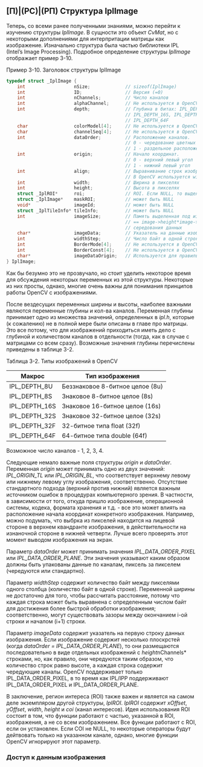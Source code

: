 ## [П)|(РС)|(РП) Структура IplImage

Теперь, со всеми ранее полученными знаниями, можно перейти к изучению структуры *IplImage*. В сущности это объект *CvMat*, но с некоторыми дополнениями для интерпритации матрицы как изображение. Изначально структура была частью библиотеки IPL (Intel’s Image
Processing). Подробное определение структуры *IplImage* отображает пример 3-10.

Пример 3-10. Заголовок структуры IplImage
```cpp
typedef struct _IplImage {
	int                  nSize;				// sizeof(IplImage)
	int                  ID;				// Версия (=0)
	int                  nChannels;			// Число каналов
	int                  alphaChannel;		// Не используется в OpenCV
	int                  depth; 			// Глубина в битах: IPL_DEPTH_8U, IPL_DEPTH_8S, 
											// IPL_DEPTH_16S, IPL_DEPTH_32S, IPL_DEPTH_32F и 
											// IPL_DEPTH_64F
	char                 colorModel[4];		// Не используется в OpenCV
	char                 channelSeq[4];		// Не используется в OpenCV
	int                  dataOrder;			// Расположение каналов. 
											// 0 - чередование цветных каналов 
											// 1 - раздельное расположение цветных каналов
	int                  origin;			// Начало координат. 
											// 0 - верхний левый угол
											// 1 - нижний левый угол
	int                  align;				// Выравнивание строк изображения (4 или 8) 
											// В OpenCV используется widthStep
	int                  width;				// Ширина в пикселях
	int                  height;			// Высота в пикселях
	struct _IplROI*      roi;				// ROI. Если NULL, то выделяется все изображение
	struct _IplImage*    maskROI;			// может быть NULL
	void*                imageId;			// может быть NULL
	struct _IplTileInfo* tileInfo;			// может быть NULL
	int                  imageSize;			// Память выделенная под изображение в байтах
											// == image->height*image->widthStep в случае 
											// середования данных
	char*                imageData;			// Указатель на данные изображения
	int                  widthStep;			// Число байт в одной строке изображения
	int                  BorderMode[4];		// Не используется в OpenCV
	int                  BorderConst[4];	// Не используется в OpenCV
	char*                imageDataOrigin;	// Используется для правильного освобождения памяти
} IplImage;
```

Как бы безумно это не прозвучало, но стоит уделить некоторое время для обсуждения некоторых переменных из этой структуры. Некоторые из них просты, однако, многие  очень важны для понимания принципов работы OpenCV с изображениями. 

После вездесущих переменных ширины и высоты, наиболее важными являются переменные глубины и кол-ва каналов. Переменная глубины принимает одно из множества значений, определенных в *ipl.h*, которые (к сожалению) не в полной мере были описаны в главе про матрицы. Это все потому, что для изображений приходиться иметь дело с глубиной и количеством каналов в отдельности (тогда, как в случае с матрицами со всем сразу). Возможные значения глубины перечислены приведены в таблице 3-2.

Таблица 3-2. Типы изображений в OpenCV

| Макрос | Тип изображения |
| -- | -- |
| IPL_DEPTH_8U | Беззнаковое 8-битное целое (8u) |
| IPL_DEPTH_8S | Знаковое 8-битное целое (8s) |
| IPL_DEPTH_16S | Знаковое 16-битное целое (16s) |
| IPL_DEPTH_32S | Знаковое 32-битное целое (32s) |
| IPL_DEPTH_32F | 32-битное типа float (32f) |
| IPL_DEPTH_64F | 64-битное типа double (64f) |

Возможное число каналов - 1, 2, 3, 4.

Следующие немало важные поля структуры *origin* и *dataOrder*. Переменная *origin* может принимать одно из двух значений: *IPL_ORIGIN_TL* или *IPL_ORIGIN_BL*, что соответствует верхнему левому или нижнему левому углу изображения, соответственно. Отсутствие стандартного подхода (верхний против нижний) является важным источником ошибок в процедурах компьютерного зрения. В частности, в зависимости от того, откуда пришло изображение, операционной системы, кодека, формата хранения и т.д. - все это может влиять на расположение начала координат конкретного изображения. Например, можно подумать, что выбрка из пикселей находится на лицевой стороне в верхнем квандранте изображения, в действительности на изнаночной стороне в нижней четверти. Лучше всего проверять этот момент выводом изображения на экран.

Параметр *dataOrder* может принимать значения *IPL_DATA_ORDER_PIXEL* или *IPL_DATA_ORDER_PLANE*. Эти значения указывают каким образом должны быть упакованы данные по каналам, пиксель за пикселем (чередуются или стандартно).

Параметр *widthStep* содержит количество байт между пикселями одного столбца (количество байт в одной строке). Переменной ширины не достаточно для того, чтобы рассчитать расстояние, потому что каждая строка может быть выравнена с определенным числом байт для достижения более быстрой обработки изображения; соответственно, могут существовать зазоры между окончанием i-ой строки и началом (i+1) строки. 

Параметр *imageData* содержит указатель на первую строку данных изображения. Если изображение содержит несколько плоскрстей (когда *dataOrder = IPL_DATA_ORDER_PLANE*), то они размещаются последовательно в виде отдельных изображений с *height*nChannels* строками, но, как правило, они чередуются таким образом, что количество строк равно высоте, а каждая строка содержит чередующие каналы. OpenCV поддерживает только IPL_DATA_ORDER_PIXEL, в то время как IPL/IPP поддерживают IPL_DATA_ORDER_PIXEL и IPL_DATA_ORDER_PLANE.

В заключение, регион интереса (ROI) также важен и является на самом деле экземпляром другой структуры, *IplROI*. *IplROI* содержит *xOffset*, *yOffset*, *width*, *height* и *coi* (канал интересов). Идея использования ROI состоит в том, что функции работают с частью, указанной в ROI, изображения, а не со всем изображением. Все функции работают с ROI, если он установлен. Если COI не NULL, то некоторые операторы будут дейтвовать только на указанном канале, однако, многие функции OpenCV игнорируют этот параметр.

### Доступ к данным изображения

